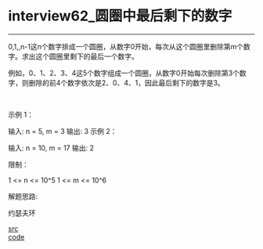 # interview62_圆圈中最后剩下的数字

---

0,1,,n-1这n个数字排成一个圆圈，从数字0开始，每次从这个圆圈里删除第m个数字。求出这个圆圈里剩下的最后一个数字。

例如，0、1、2、3、4这5个数字组成一个圆圈，从数字0开始每次删除第3个数字，则删除的前4个数字依次是2、0、4、1，因此最后剩下的数字是3。

 

示例 1：

输入: n = 5, m = 3
输出: 3
示例 2：

输入: n = 10, m = 17
输出: 2
 

限制：

1 <= n <= 10^5
1 <= m <= 10^6


解题思路:

约瑟夫环

[src](https://leetcode-cn.com/problems/yuan-quan-zhong-zui-hou-sheng-xia-de-shu-zi-lcof/) <br>
[code](code/interview62.c) <br>
